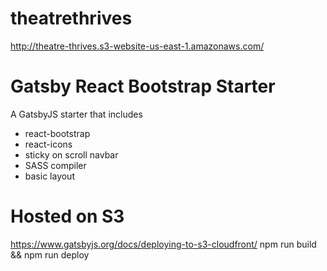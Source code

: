 # theatrethrives

http://theatre-thrives.s3-website-us-east-1.amazonaws.com/

# Gatsby React Bootstrap Starter

A GatsbyJS starter that includes

- react-bootstrap
- react-icons
- sticky on scroll navbar
- SASS compiler
- basic layout

# Hosted on S3

https://www.gatsbyjs.org/docs/deploying-to-s3-cloudfront/
npm run build && npm run deploy
